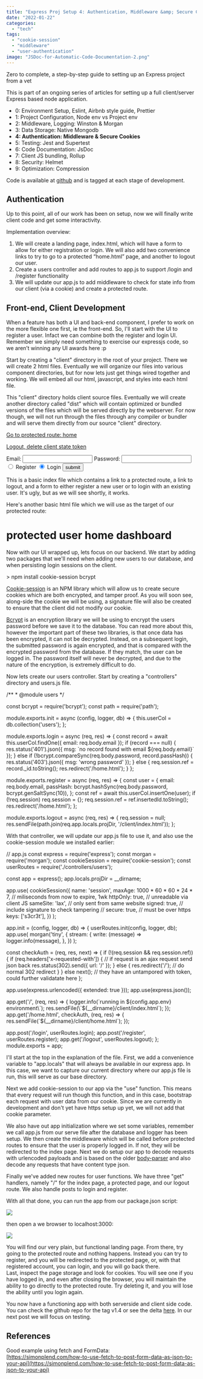 ```yaml
---
title: "Express Proj Setup 4: Authentication, Middleware &amp; Secure Cookies"
date: "2022-01-22"
categories: 
  - "tech"
tags: 
  - "cookie-session"
  - "middleware"
  - "user-authentication"
image: "JSDoc-for-Automatic-Code-Documentation-2.png"
---
```


Zero to complete, a step-by-step guide to setting up an Express project from a vet

This is part of an ongoing series of articles for setting up a full client/server Express based node application.

- 0: Environment Setup, Eslint, Airbnb style guide, Prettier
- 1: Project Configuration, Node env vs Project env
- 2: Middleware, Logging: Winston & Morgan
- 3: Data Storage: Native Mongodb
- **4: Authentication: Middleware & Secure Cookies**
- 5: Testing: Jest and Supertest
- 6: Code Documentation: JsDoc
- 7: Client JS bundling, Rollup
- 8: Security: Helmet
- 9: Optimization: Compression

Code is available at [github](https://github.com/paultman/full-express-setup) and is tagged at each stage of development.

## Authentication

Up to this point, all of our work has been on setup, now we will finally write client code and get some interactivity.

Implementation overview:

1. We will create a landing page, index.html, which will have a form to allow for either registration or login. We will also add two convenience links to try to go to a protected “home.html” page, and another to logout our user.
2. Create a users controller and add routes to app.js to support /login and /register functionality
3. We will update our app.js to add middleware to check for state info from our client (via a cookie) and create a protected route.

## Front-end, Client Development

When a feature has both a UI and back-end component, I prefer to work on the more flexible one first, ie the front-end. So, I'll start with the UI to register a user. Infact we can combine both the register and login UI. Remember we simply need something to exercise our expressjs code, so we aren’t winning any UI awards here :p

Start by creating a "client" directory in the root of your project. There we will create 2 html files. Eventually we will organize our files into various component directories, but for now lets just get things wired together and working. We will embed all our html, javascript, and styles into each html file.

This "client" directory holds client source files. Eventually we will create another directory called "dist" which will contain optimized or bundled versions of the files which will be served directly by the webserver. For now though, we will not run through the files through any compiler or bundler and will serve them directly from our source "client" directory.

<!-- client/index.html -->
<!DOCTYPE html>
<html lang="en">
  <head>
    <meta charset="UTF-8" />
    <meta http-equiv="X-UA-Compatible" content="IE=edge" />
    <meta name="viewport" content="width=device-width, initial-scale=1.0" />
    <title>Document</title>
  </head>
  <body>
    <p><a href="/home.html">Go to protected route: home</a></p>
    <p><a href="/logout">Logout, delete client state token</a></p>
    <form action="" id="multiAuth" method="post">
      Email: <input type="text" name="email" /> Password: <input type="text" name="password" />
      <br />
      <input type="radio" name="action" value="register" /> Register
      <input type="radio" name="action" value="login" checked="true" /> Login
      <button id="processForm" type="submit">submit</button>
    </form>
    <script type="text/javascript">
      const handleSubmit = async function (e) {
        e.preventDefault();
        const form = event.currentTarget;
        const formData = new FormData(form);
        const url = '/' + formData.get('action');
        if (formData.get('email').trim() === '' || formData.get('password').trim() === '') {
          alert('please fill in all fields');
          return;
        }
        fetch(url, {
          method: 'post',
          redirect: 'follow',
          body: JSON.stringify(Object.fromEntries(formData.entries())),
          headers: {
            'Content-Type': 'application/json',
          },
        }).then((resp) => {
          if (resp.redirected) window.location.href = resp.url;
        });
      };
      const multiAuthForm = document.getElementById('multiAuth');
      multiAuthForm.addEventListener('submit', handleSubmit);
    </script>
  </body>
</html>

This is a basic index file which contains a link to a protected route, a link to logout, and a form to either register a new user or to login with an existing user. It's ugly, but as we will see shortly, it works.

Here's another basic html file which we will use as the target of our protected route:

<!-- client/home.html -->
<!DOCTYPE html>
<html lang="en">
  <head>
    <meta charset="UTF-8" />
    <meta http-equiv="X-UA-Compatible" content="IE=edge" />
    <meta name="viewport" content="width=device-width, initial-scale=1.0" />
    <title>Document</title>
  </head>
  <body>
    <h1>protected user home dashboard</h1>
  </body>
</html>

Now with our UI wrapped up, lets focus on our backend. We start by adding two packages that we'll need when adding new users to our database, and when persisting login sessions on the client.

\> npm install cookie-session bcrypt

[Cookie-](https://www.npmjs.com/package/cookie-session)[session](https://github.com/expressjs/cookie-session#readme) is an NPM library which will allow us to create secure cookies which are both encrypted, and tamper proof. As you will soon see, along-side the cookie we will be using, a signature file will also be created to ensure that the client did not modify our cookie.

[Bcrypt](https://github.com/kelektiv/node.bcrypt.js#readme) is an encryption library we will be using to encrypt the users password before we save it to the database. You can read more about this, however the important part of these two libraries, is that once data has been encrypted, it can not be decrypted. Instead, on a subsequent login, the submitted password is again encrypted, and that is compared with the encrypted password from the database. If they match, the user can be logged in. The password itself will never be decrypted, and due to the nature of the encryption, is extremely difficult to do.

Now lets create our users controller. Start by creating a "controllers" directory and users.js file.

/\*\*
 \* @module users
 \*/

const bcrypt = require('bcrypt');
const path = require('path');

module.exports.init = async (config, logger, db) => {
  this.userCol = db.collection('users');
};

module.exports.login = async (req, res) => {
  const record = await this.userCol.findOne({ email: req.body.email });
  if (record === null) {
    res.status('401').json({ msg: \`no record found with email ${req.body.email}\` });
  } else if (!bcrypt.compareSync(req.body.password, record.passHash)) {
    res.status('403').json({ msg: 'wrong password' });
  } else {
    req.session.ref = record.\_id.toString();
    res.redirect('/home.html');
  }
};

module.exports.register = async (req, res) => {
  const user = {
    email: req.body.email,
    passHash: bcrypt.hashSync(req.body.password, bcrypt.genSaltSync(10)),
  };
  const ref = await this.userCol.insertOne(user);
  if (!req.session) req.session = {};
  req.session.ref = ref.insertedId.toString();
  res.redirect('/home.html');
};

module.exports.logout = async (req, res) => {
  req.session = null;
  res.sendFile(path.join(req.app.locals.projDir, '/client/index.html'));
};

With that controller, we will update our app.js file to use it, and also use the cookie-session module we installed earlier:

// app.js
const express = require('express');
const morgan = require('morgan');
const cookieSession = require('cookie-session');
const userRoutes = require('./controllers/users');

const app = express();
app.locals.projDir = \_\_dirname;

app.use(
  cookieSession({
    name: 'session',
    maxAge: 1000 \* 60 \* 60 \* 24 \* 7, // miliseconds from now to expire, 1wk
    httpOnly: true, // unreadable via client JS
    sameSite: 'lax', // only sent from same website
    signed: true, // include signature to check tampering
    // secure: true, // must be over https
    keys: \['s3cr3t'\],
  })
);

app.init = (config, logger, db) => {
  userRoutes.init(config, logger, db);
  app.use(
    morgan('tiny', {
      stream: {
        write: (message) => logger.info(message),
      },
    })
  );

  const checkAuth = (req, res, next) => {
    if (!(req.session && req.session.ref)) {
      if (req.headers\['x-requested-with'\]) {
        // if request is an ajax request send json back
        res.status(302).send({ url: '/' });
      } else {
        res.redirect('/'); // do normal 302 redirect
      }
    } else next(); // they have an untampored with token, could further validatate here
  };

  app.use(express.urlencoded({ extended: true }));
  app.use(express.json());

  app.get('/', (req, res) => {
    logger.info(\`running in ${config.app.env} environment\`);
    res.sendFile(\`${\_\_dirname}/client/index.html\`);
  });
  app.get('/home.html', checkAuth, (req, res) => {
    res.sendFile(\`${\_\_dirname}/client/home.html\`);
  });

  app.post('/login', userRoutes.login);
  app.post('/register', userRoutes.register);
  app.get('/logout', userRoutes.logout);
};
module.exports = app;

I'll start at the top in the explanation of the file. First, we add a convenience variable to "app.locals" that will always be available in our express app. In this case, we want to capture our current directory where our app.js file is run, this will serve as our base directory.

Next we add cookie-session to our app via the "use" function. This means that every request will run though this function, and in this case, bootstrap each request with user data from our cookie. Since we are currently in development and don't yet have https setup up yet, we will not add that cookie parameter.

We also have out app initialization where we set some variables, remember we call app.js from our serve file after the database and logger has been setup. We then create the middleware which will be called before protected routes to ensure that the user is properly logged in. If not, they will be redirected to the index page. Next we do setup our app to decode requests with urlencoded payloads and is based on the older [body-parser](http://expressjs.com/en/resources/middleware/body-parser.html) and also decode any requests that have content type json.

Finally we've added new routes for user functions. We have three "get" handlers, namely "/" for the index page, a protected page, and our logout route. We also handle posts to login and register.

With all that done, you can run the app from our package.json script:

![](images/3bb02-screen-shot-2022-02-01-at-7.45.26-am.png)

then open a we browser to localhost:3000:

![](images/849e9-screen-shot-2022-02-01-at-7.46.13-am.png)

You will find our very plain, but functional landing page. From there, try going to the protected route and nothing happens. Instead you can try to register, and you will be redirected to the protected page, or, with that registered account, you can login, and you will go back there.  
Last, inspect the page storage and look for cookies. You will see one if you have logged in, and even after closing the browser, you will maintain the ability to go directly to the protected route. Try deleting it, and you will lose the ability until you login again.

You now have a functioning app with both serverside and client side code. You can check the github repo for the tag v1.4 or see the delta [here](https://github.com/paultman/full-express-setup/commit/22224a623ee156fa853fb7d9292049400b04568c). In our next post we will focus on testing.

## References

Good example using fetch and FormData:  
[https://simonplend.com/how-to-use-fetch-to-post-form-data-as-json-to-your-api](https://simonplend.com/how-to-use-fetch-to-post-form-data-as-json-to-your-api)
